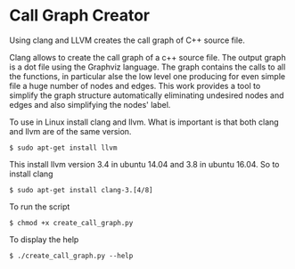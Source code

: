 # Call Graph Creator
Using clang and LLVM creates the call graph of C++ source file.

Clang allows to create the call graph of a c++ source file. The output graph is a dot file using the Graphviz language.
The graph contains the calls to all the functions, in particular alse the low level one producing for even simple file a huge number of nodes and edges.
This work provides a tool to simplify the graph structure automatically eliminating undesired nodes and edges and also simplifying the nodes' label.

To use in Linux install clang and llvm. What is important is that both clang and llvm are of the same version.

`$ sudo apt-get install llvm`

This install llvm version 3.4 in ubuntu 14.04 and 3.8 in ubuntu 16.04. So to install clang

`$ sudo apt-get install clang-3.[4/8]`

To run the script

`$ chmod +x create_call_graph.py`

To display the help

`$ ./create_call_graph.py --help` 


